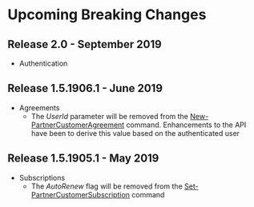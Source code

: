 <!--
    Please leave this section at the top of the breaking change documentation.

    New breaking changes should go under the section titled "Upcoming Breaking Changes", and should adhere to the following format:

    # Upcoming Breaking Changes

    ## Release X.0.0 - January 2017

    The following cmdlets were affected by this release:

    **Cmdlet 1**
    - Description of what has changed

    ```powershell
    # Old
    # Sample of how the cmdlet was previously called

    # New
    # Sample of how the cmdlet should now be called
    ```
-->

# Upcoming Breaking Changes

## Release 2.0 - September 2019

* Authentication

## Release 1.5.1906.1 - June 2019

* Agreements
  * The *UserId* parameter will be removed from the [New-PartnerCustomerAgreement](https://docs.microsoft.com/powershell/module/partnercenter/new-partnercustomeragreement) command. Enhancements to the API have been to derive this value based on the authenticated user

## Release 1.5.1905.1 - May 2019

* Subscriptions
  * The *AutoRenew* flag will be removed from the [Set-PartnerCustomerSubscription](https://docs.microsoft.com/powershell/module/partnercenter/set-partnercustomersubscription) command
